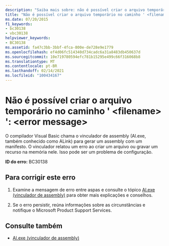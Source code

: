 ```yaml
---
description: "Saiba mais sobre: não é possível criar o arquivo temporário no caminho ' <filename> ': <error message>"
title: "Não é possível criar o arquivo temporário no caminho ' <filename> ': <error message>"
ms.date: 07/20/2015
f1_keywords:
- bc30138
- vbc30138
helpviewer_keywords:
- BC30138
ms.assetid: fa47c3bb-3bbf-4fca-800e-de728e9e1779
ms.openlocfilehash: ef4d06fc514340d734cadc6a31a8483db450637d
ms.sourcegitcommit: 10e719780594efc781b15295e499c66f316068b8
ms.translationtype: MT
ms.contentlocale: pt-BR
ms.lasthandoff: 02/14/2021
ms.locfileid: "100434167"
---
```

# <a name="unable-to-create-temp-file-in-path-filename-error-message"></a>Não é possível criar o arquivo temporário no caminho ' \<filename> ': \<error message>

O compilador Visual Basic chama o vinculador de assembly (Al.exe, também conhecido como ALink) para gerar um assembly com um manifesto. O vinculador relatou um erro ao criar um arquivo ou gravar um recurso na memória nele. Isso pode ser um problema de configuração.  
  
 **ID do erro:** BC30138  
  
## <a name="to-correct-this-error"></a>Para corrigir este erro  
  
1. Examine a mensagem de erro entre aspas e consulte o tópico  [Al.exe (vinculador de assembly)](../../framework/tools/al-exe-assembly-linker.md) para obter mais explicações e conselhos.  
  
2. Se o erro persistir, reúna informações sobre as circunstâncias e notifique o Microsoft Product Support Services.  
  
## <a name="see-also"></a>Consulte também

- [Al.exe (vinculador de assembly)](../../framework/tools/al-exe-assembly-linker.md)
